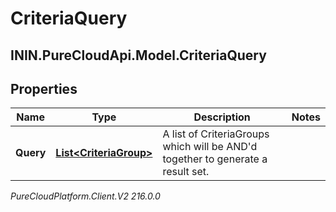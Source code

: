 # CriteriaQuery

## ININ.PureCloudApi.Model.CriteriaQuery

## Properties

|Name | Type | Description | Notes|
|------------ | ------------- | ------------- | -------------|
| **Query** | [**List&lt;CriteriaGroup&gt;**](CriteriaGroup) | A list of CriteriaGroups which will be AND&#39;d together to generate a result set. | |



_PureCloudPlatform.Client.V2 216.0.0_
